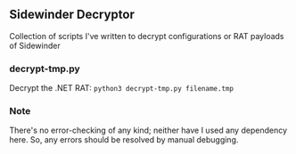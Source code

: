 
## Sidewinder Decryptor
Collection of scripts I've written to decrypt configurations or RAT payloads of Sidewinder

### decrypt-tmp.py
Decrypt the .NET RAT:
```python3 decrypt-tmp.py filename.tmp```

### Note
There's no error-checking of any kind; neither have I used any dependency here. So, any errors should be resolved by manual debugging.